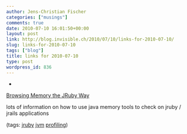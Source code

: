 ```yaml
---
author: Jens-Christian Fischer
categories: ["musings"]
comments: true
date: 2010-07-10 16:01:50+00:00
layout: post
link: http://blog.invisible.ch/2010/07/10/links-for-2010-07-10/
slug: links-for-2010-07-10
tags: ["blog"]
title: links for 2010-07-10
type: post
wordpress_id: 836
---
```


  * 
                

[Browsing Memory the JRuby Way](http://blog.headius.com/2010/07/browsing-memory-jruby-way.html)


                

lots of information on how to use java memory tools to check on jruby / jrails applications


                

(tags: [jruby](http://delicious.com/jaycee/jruby) [jvm](http://delicious.com/jaycee/jvm) [profiling](http://delicious.com/jaycee/profiling))


            
